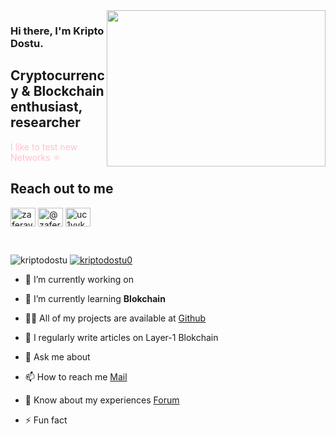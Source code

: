 <img src="https://media.giphy.com/media/bGgsc5mWoryfgKBx1u/giphy.gif" align="right" width="350" height="250">

### Hi there, I'm Kripto Dostu. 

## Cryptocurrency & Blockchain enthusiast, researcher 

<font color="pink">I like to test new Networks :atom_symbol: </font>


## Reach out to me

<a href="https://twitter.com/0xKriptoDostu" target="blank"><img align="center" src="https://raw.githubusercontent.com/rahuldkjain/github-profile-readme-generator/master/src/images/icons/Social/twitter.svg" alt="zaferayan" height="30" width="40" /></a>
<a href="https://medium.com/@kriptodostu" target="blank"><img align="center" src="https://raw.githubusercontent.com/rahuldkjain/github-profile-readme-generator/master/src/images/icons/Social/medium.svg" alt="@zaferayan" height="30" width="40" /></a>
<a href="https://www.youtube.com/channel/UCWVxXSMiJzWEweYdFD4QKJg" target="blank"><img align="center" src="https://raw.githubusercontent.com/rahuldkjain/github-profile-readme-generator/master/src/images/icons/Social/youtube.svg" alt="uc1vykhlufpaoghrwhjikrqg" height="30" width="40" /></a>

<br />

<p align="left"> <img src="https://komarev.com/ghpvc/?username=kriptodostu&label=Profile%20views&color=0e75b6&style=flat" alt="kriptodostu" /> <a href="https://twitter.com/0xkriptodostu" target="blank"><img src="https://img.shields.io/twitter/follow/kriptodostu0?logo=twitter&style=for-the-badge" alt="kriptodostu0" /></a> 



- 🔭 I’m currently working on 

- 🌱 I’m currently learning **Blokchain**

- 👨‍💻 All of my projects are available at [Github](https://github.com/kriptodostu?tab=repositories)

- 📝 I regularly write articles on Layer-1 Blokchain

- 💬 Ask me about 

- 📫 How to reach me [Mail](kriptodostu@gmail.com)

- 📄 Know about my experiences [Forum](https://kriptodostu.com)

- ⚡ Fun fact 
